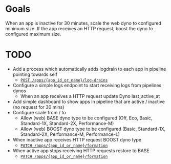 # Goals

When an app is inactive for 30 minutes, scale the web dyno to configured minimum size.
If the app receives an HTTP request, boost the dyno to configured maximum size.

# TODO

- Add a process which automatically adds logdrain to each app in pipeline pointing towards self
  - [`POST /apps/{app_id_or_name}/log-drains`](https://devcenter.heroku.com/articles/platform-api-reference#log-drain-create)
- Configure a simple logs endpoint to start receiving logs from pipelines dynos
  - When an app receives a HTTP request update Dyno last_active_at
- Add simple dashboard to show apps in pipeline that are active / inactive (no request for 30 mins)
- Configure scale from / to
  - Allow (web) BASE dyno type to be configured (Off, Eco, Basic, Standard-1X, Standard-2X, Performance-M)
  - Allow (web) BOOST dyno type to be configured (Basic, Standard-1X, Standard-2X, Performance-M, Performance-L)
- When inactive app receives HTTP request BOOST dyno type
  - [`PATCH /apps/{app_id_or_name}/formation`](https://devcenter.heroku.com/articles/platform-api-reference#formation-batch-update)
- When active app stops receiving HTTP requests restore to BASE
  - [`PATCH /apps/{app_id_or_name}/formation`](https://devcenter.heroku.com/articles/platform-api-reference#formation-batch-update)
